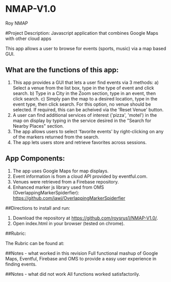 # NMAP-V1.0
Roy NMAP


#Project Description: Javascript application that combines Google Maps with other cloud apps


This app allows a user to browse for events (sports, music) via a map based GUI.

## What are the functions of this app:
1. This app provides a GUI that lets a user find events via 3 methods:
    a) Select a venue from the list box, type in the type of event and click search.
    b) Type in a City in the Zoom section, type in an event, then click search.
    c) Simply pan the map to a desired location, type in the event type, then click search.  For this option,
        no venue should be selected.  If required, this can be acheived via the 'Reset Venue' button.
2.  A user can find additional services of interest ('pizza', 'motel') in the map on display by typing in the service desired
    in the "Search for Nearby Places" section.
3.  The app allows users to select 'favorite events' by right-clicking on any of the markers returned from the search.
4.  The app lets users store and retrieve favorites across sessions.

## App Components:
1. The app uses Google Maps for map displays.
2. Event information is from a cloud API provided by eventful.com.
3. Venues were retrieved from a Firebase repository.
4. Enhanced marker js library used from OMS (OverlappingMarkerSpiderfier):
    https://github.com/jawj/OverlappingMarkerSpiderfier


##Directions to install and run:
1. Download the repository at https://github.com/roysrus1/NMAP-V1.0/.
2. Open index.html in your browser (tested on chrome).


##Rubric:

The Rubric can be found at:  <a href="https://review.udacity.com/#!/rubrics/17/view"></a>

##Notes - what worked in this revision
Full functional mashup of Google Maps, Eventful, Firebase and OMS to provide a easy user experience in finding events.


##Notes - what did not work
All functions worked satisfactorily.

